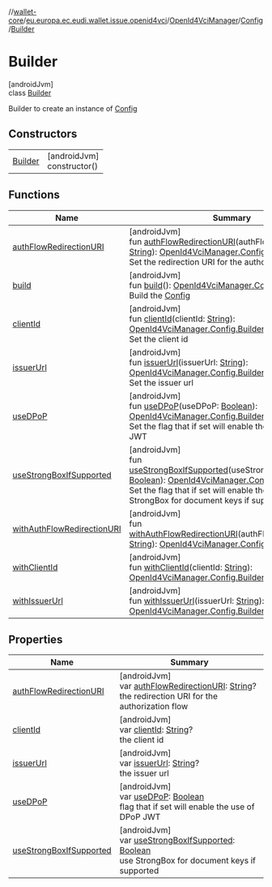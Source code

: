 //[wallet-core](../../../../../index.md)/[eu.europa.ec.eudi.wallet.issue.openid4vci](../../../index.md)/[OpenId4VciManager](../../index.md)/[Config](../index.md)/[Builder](index.md)

# Builder

[androidJvm]\
class [Builder](index.md)

Builder to create an instance of [Config](../index.md)

## Constructors

| | |
|---|---|
| [Builder](-builder.md) | [androidJvm]<br>constructor() |

## Functions

| Name                                                              | Summary                                                                                                                                                                                                                                                                                                                              |
|-------------------------------------------------------------------|--------------------------------------------------------------------------------------------------------------------------------------------------------------------------------------------------------------------------------------------------------------------------------------------------------------------------------------|
| [authFlowRedirectionURI](auth-flow-redirection-u-r-i.md)          | [androidJvm]<br>fun [authFlowRedirectionURI](auth-flow-redirection-u-r-i.md)(authFlowRedirectionURI: [String](https://kotlinlang.org/api/latest/jvm/stdlib/kotlin/-string/index.html)): [OpenId4VciManager.Config.Builder](index.md)<br>Set the redirection URI for the authorization flow                                           |
| [build](build.md)                                                 | [androidJvm]<br>fun [build](build.md)(): [OpenId4VciManager.Config](../index.md)<br>Build the [Config](../index.md)                                                                                                                                                                                                                  |
| [clientId](client-id.md)                                          | [androidJvm]<br>fun [clientId](client-id.md)(clientId: [String](https://kotlinlang.org/api/latest/jvm/stdlib/kotlin/-string/index.html)): [OpenId4VciManager.Config.Builder](index.md)<br>Set the client id                                                                                                                          |
| [issuerUrl](issuer-url.md)                                        | [androidJvm]<br>fun [issuerUrl](issuer-url.md)(issuerUrl: [String](https://kotlinlang.org/api/latest/jvm/stdlib/kotlin/-string/index.html)): [OpenId4VciManager.Config.Builder](index.md)<br>Set the issuer url                                                                                                                      |
| [useDPoP](use-d-po-p.md)                                          | [androidJvm]<br>fun [useDPoP](use-d-po-p.md)(useDPoP: [Boolean](https://kotlinlang.org/api/latest/jvm/stdlib/kotlin/-boolean/index.html)): [OpenId4VciManager.Config.Builder](index.md)<br>Set the flag that if set will enable the use of DPoP JWT                                                                                  |
| [useStrongBoxIfSupported](use-strong-box-if-supported.md)         | [androidJvm]<br>fun [useStrongBoxIfSupported](use-strong-box-if-supported.md)(useStrongBoxIfSupported: [Boolean](https://kotlinlang.org/api/latest/jvm/stdlib/kotlin/-boolean/index.html)): [OpenId4VciManager.Config.Builder](index.md)<br>Set the flag that if set will enable the use of StrongBox for document keys if supported |
| [withAuthFlowRedirectionURI](with-auth-flow-redirection-u-r-i.md) | [androidJvm]<br>fun [withAuthFlowRedirectionURI](with-auth-flow-redirection-u-r-i.md)(authFlowRedirectionURI: [String](https://kotlinlang.org/api/latest/jvm/stdlib/kotlin/-string/index.html)): [OpenId4VciManager.Config.Builder](index.md)                                                                                        |
| [withClientId](with-client-id.md)                                 | [androidJvm]<br>fun [withClientId](with-client-id.md)(clientId: [String](https://kotlinlang.org/api/latest/jvm/stdlib/kotlin/-string/index.html)): [OpenId4VciManager.Config.Builder](index.md)                                                                                                                                      |
| [withIssuerUrl](with-issuer-url.md)                               | [androidJvm]<br>fun [withIssuerUrl](with-issuer-url.md)(issuerUrl: [String](https://kotlinlang.org/api/latest/jvm/stdlib/kotlin/-string/index.html)): [OpenId4VciManager.Config.Builder](index.md)                                                                                                                                   |

## Properties

| Name                                                      | Summary                                                                                                                                                                                                           |
|-----------------------------------------------------------|-------------------------------------------------------------------------------------------------------------------------------------------------------------------------------------------------------------------|
| [authFlowRedirectionURI](auth-flow-redirection-u-r-i.md)  | [androidJvm]<br>var [authFlowRedirectionURI](auth-flow-redirection-u-r-i.md): [String](https://kotlinlang.org/api/latest/jvm/stdlib/kotlin/-string/index.html)?<br>the redirection URI for the authorization flow |
| [clientId](client-id.md)                                  | [androidJvm]<br>var [clientId](client-id.md): [String](https://kotlinlang.org/api/latest/jvm/stdlib/kotlin/-string/index.html)?<br>the client id                                                                  |
| [issuerUrl](issuer-url.md)                                | [androidJvm]<br>var [issuerUrl](issuer-url.md): [String](https://kotlinlang.org/api/latest/jvm/stdlib/kotlin/-string/index.html)?<br>the issuer url                                                               |
| [useDPoP](use-d-po-p.md)                                  | [androidJvm]<br>var [useDPoP](use-d-po-p.md): [Boolean](https://kotlinlang.org/api/latest/jvm/stdlib/kotlin/-boolean/index.html)<br>flag that if set will enable the use of DPoP JWT                              |
| [useStrongBoxIfSupported](use-strong-box-if-supported.md) | [androidJvm]<br>var [useStrongBoxIfSupported](use-strong-box-if-supported.md): [Boolean](https://kotlinlang.org/api/latest/jvm/stdlib/kotlin/-boolean/index.html)<br>use StrongBox for document keys if supported |
